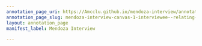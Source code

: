 ```yaml
---
annotation_page_uri: https://Amcclu.github.io/mendoza-interview/annotations/mendoza-interview-canvas-1-interviewee--relating-firsthand-experiences.json
annotation_page_slug: mendoza-interview-canvas-1-interviewee--relating-firsthand-experiences
layout: annotation_page
manifest_label: Mendoza Interview

---
```

